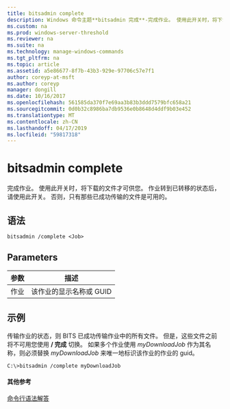 ```yaml
---
title: bitsadmin complete
description: Windows 命令主题**bitsadmin 完成**-完成作业。 使用此开关时，将下载的文件才可供您。
ms.custom: na
ms.prod: windows-server-threshold
ms.reviewer: na
ms.suite: na
ms.technology: manage-windows-commands
ms.tgt_pltfrm: na
ms.topic: article
ms.assetid: a5e86677-8f7b-43b3-929e-97706c57e7f1
author: coreyp-at-msft
ms.author: coreyp
manager: dongill
ms.date: 10/16/2017
ms.openlocfilehash: 561585da370f7e69aa3b83b3ddd7579bfc658a21
ms.sourcegitcommit: 0d0b32c8986ba7db9536e0b8648d4ddf9b03e452
ms.translationtype: MT
ms.contentlocale: zh-CN
ms.lasthandoff: 04/17/2019
ms.locfileid: "59817318"
---
```

# <a name="bitsadmin-complete"></a>bitsadmin complete

完成作业。 使用此开关时，将下载的文件才可供您。 作业转到已转移的状态后，请使用此开关。 否则，只有那些已成功传输的文件是可用的。

## <a name="syntax"></a>语法

```
bitsadmin /complete <Job>
```

## <a name="parameters"></a>Parameters

|参数|描述|
|---------|-----------|
|作业|该作业的显示名称或 GUID|

## <a name="BKMK_examples"></a>示例

传输作业的状态，则 BITS 已成功传输作业中的所有文件。 但是，这些文件之前将不可用您使用 **/ 完成** 切换。 如果多个作业使用 *myDownloadJob* 作为其名称，则必须替换 *myDownloadJob* 来唯一地标识该作业的作业的 guid。
```
C:\>bitsadmin /complete myDownloadJob
```

#### <a name="additional-references"></a>其他参考

[命令行语法解答](command-line-syntax-key.md)